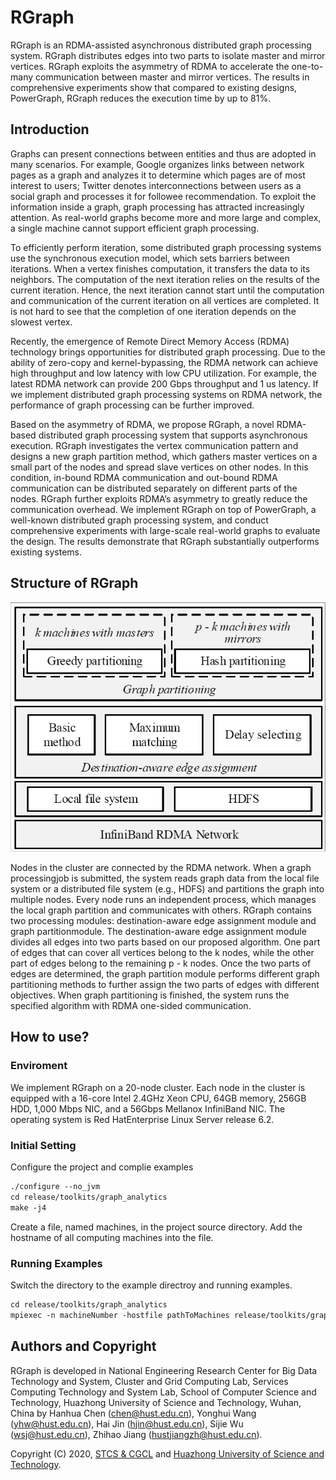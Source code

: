 # RGraph
RGraph is an RDMA-assisted asynchronous distributed graph processing system. RGraph distributes edges into two parts to isolate master and mirror vertices. RGraph exploits the asymmetry of RDMA to accelerate the one-to-many communication between master and mirror vertices. The results in comprehensive experiments show that compared to existing designs, PowerGraph, RGraph reduces the execution time by up to 81%.

## Introduction
Graphs can present connections between entities and thus are adopted in many scenarios. For example, Google organizes links between network pages as a graph and analyzes it to determine which pages are of most interest to users; Twitter denotes interconnections between users as a social graph and processes it for followee recommendation. To exploit the information inside a graph, graph processing has attracted increasingly attention. As real-world graphs become more and more large and complex, a single machine cannot support efficient graph processing. 

To efficiently perform iteration, some distributed graph processing systems use the synchronous execution model, which sets barriers between iterations. When a vertex finishes computation, it transfers the data to its neighbors. The computation of the next iteration relies on the results of the current iteration. Hence, the next iteration cannot start until the computation and communication of the current iteration on all vertices are completed. It is not hard to see that the completion of one iteration depends on the slowest vertex.

Recently, the emergence of Remote Direct Memory Access (RDMA) technology brings opportunities for distributed graph processing. Due to the ability of zero-copy and kernel-bypassing, the RDMA network can achieve high throughput and low latency with low CPU utilization. For example, the latest RDMA network can provide 200 Gbps throughput and 1 us latency. If we implement distributed graph processing systems on RDMA network, the performance of graph processing can be further improved.

Based on the asymmetry of RDMA, we propose RGraph, a novel RDMA-based distributed graph processing system that supports asynchronous execution. RGraph investigates the vertex communication pattern and designs a new graph partition method, which gathers master vertices on a small part of the nodes and spread slave vertices on other nodes. In this condition, in-bound RDMA communication and out-bound RDMA communication can be distributed separately on different parts of the nodes. RGraph further exploits RDMA’s asymmetry to greatly reduce the communication overhead. We implement RGraph on top of PowerGraph, a well-known distributed graph processing system, and conduct comprehensive experiments with large-scale real-world graphs to evaluate the design. The results demonstrate that RGraph substantially outperforms existing systems.

## Structure of RGraph
![image](https://github.com/RGraph/RGraph/blob/master/images/RGraphStructure.png)

Nodes in the cluster are connected by the RDMA network. When a graph processingjob is submitted, the system reads graph data from the local file system or a distributed file system (e.g., HDFS) and partitions the graph into multiple nodes. Every node runs an independent process, which manages the local graph partition and communicates with others. RGraph contains two processing modules: destination-aware edge assignment module and graph partitionmodule. The destination-aware edge assignment module divides all edges into two parts based on our proposed algorithm. One part of edges that can cover all vertices belong to the k nodes, while the other part of edges belong to the remaining p - k nodes. Once the two parts of edges are determined, the graph partition module performs different graph partitioning methods to further assign the two parts of edges with different objectives. When graph partitioning is finished, the system runs the specified algorithm with RDMA one-sided communication.

## How to use?

### Enviroment
We implement RGraph on a 20-node cluster. Each node in the cluster is equipped with a 16-core Intel 2.4GHz Xeon CPU, 64GB memory, 256GB HDD, 1,000 Mbps NIC, and a 56Gbps Mellanox InfiniBand NIC. The operating system is Red HatEnterprise Linux Server release 6.2.

### Initial Setting
Configure the project and complie examples
```txt
./configure --no_jvm
cd release/toolkits/graph_analytics
make -j4
```

Create a file, named machines, in the project source directory. Add the hostname of all computing machines into the file.

### Running Examples
Switch the directory to the example directroy and running examples.
```txt
cd release/toolkits/graph_analytics
mpiexec -n machineNumber -hostfile pathToMachines release/toolkits/graph_analytics/pagerank --format=snap --graph=graphData
```

<!-- 
## Publications
 -->
## Authors and Copyright
RGraph is developed in National Engineering Research Center for Big Data Technology and System, Cluster and Grid Computing Lab, Services Computing Technology and System Lab, School of Computer Science and Technology, Huazhong University of Science and Technology, Wuhan, China by Hanhua Chen ([chen@hust.edu.cn](chen@hust.edu.cn)), Yonghui Wang ([yhw@hust.edu.cn](yhw@hust.edu.cn)), Hai Jin (hjin@hust.edu.cn), Sijie Wu ([wsj@hust.edu.cn](wsj@hust.edu.cn)), Zhihao Jiang ([hustjiangzh@hust.edu.cn](hustjiangzh@hust.edu.cn)).

Copyright (C) 2020, [STCS & CGCL](http://grid.hust.edu.cn/) and [Huazhong University of Science and Technology](https://www.hust.edu.cn/).
